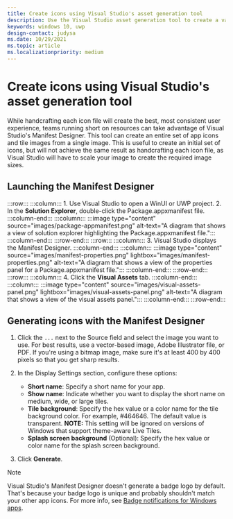 ```yaml
---
title: Create icons using Visual Studio's asset generation tool
description: Use the Visual Studio asset generation tool to create a variety of icon files from just one image.
keywords: windows 10, uwp
design-contact: judysa
ms.date: 10/29/2021
ms.topic: article
ms.localizationpriority: medium
---
```


# Create icons using Visual Studio's asset generation tool

While handcrafting each icon file will create the best, most consistent user experience, teams running short on resources can take advantage of Visual Studio's Manifest Designer. This tool can create an entire set of app icons and tile images from a single image. This is useful to create an initial set of icons, but will not achieve the same result as handcrafting each icon file, as Visual Studio will have to scale your image to create the required image sizes.

## Launching the Manifest Designer

:::row:::
    :::column:::
        1. Use Visual Studio to open a WinUI or UWP project.
        2. In the **Solution Explorer**, double-click the Package.appxmanifest file.
    :::column-end:::
    :::column:::
        :::image type="content" source="images/package-appmanifest.png" alt-text="A diagram that shows a view of solution explorer highlighting the Package.appxmanifest file.":::
    :::column-end:::
:::row-end:::
:::row:::
    :::column:::
        3. Visual Studio displays the Manifest Designer.
    :::column-end:::
    :::column:::
            :::image type="content" source="images/manifest-properties.png" lightbox="images/manifest-properties.png" alt-text="A diagram that shows a view of the properties panel for a Package.appxmanifest file.":::
    :::column-end:::
:::row-end:::
:::row:::
    :::column:::
        4. Click the **Visual Assets** tab.
    :::column-end:::
    :::column:::
        :::image type="content" source="images/visual-assets-panel.png" lightbox="images/visual-assets-panel.png" alt-text="A diagram that shows a view of the visual assets panel.":::
    :::column-end:::
:::row-end:::

## Generating icons with the Manifest Designer

1. Click the `...` next to the Source field and select the image you want to use. For best results, use a vector-based image, Adobe Illustrator file, or PDF. If you're using a bitmap image, make sure it's at least 400 by 400 pixels so that you get sharp results.

2. In the Display Settings section, configure these options:
    - **Short name**: Specify a short name for your app.
    - **Show name**: Indicate whether you want to display the short name on medium, wide, or large tiles.
    - **Tile background**: Specify the hex value or a color name for the tile background color. For example, #464646. The default value is transparent. **NOTE:** This setting will be ignored on versions of Windows that support theme-aware Live Tiles.
    - **Splash screen background** (Optional): Specify the hex value or color name for the splash screen background.
3. Click **Generate**.

> [!NOTE]
> Visual Studio's Manifest Designer doesn't generate a badge logo by default. That's because your badge logo is unique and probably shouldn't match your other app icons. For more info, see [Badge notifications for Windows apps](/windows/uwp/design/shell/tiles-and-notifications/badges).

